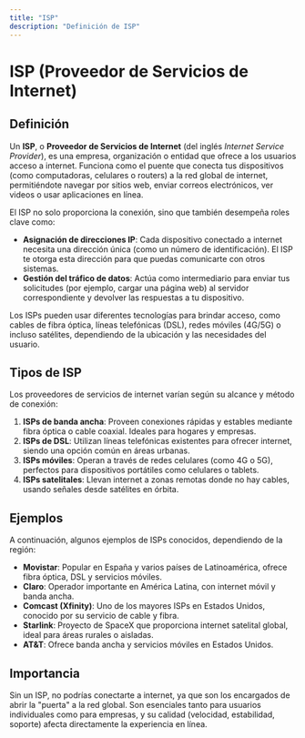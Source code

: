 ```yaml
---
title: "ISP"
description: "Definición de ISP"
---
```


# ISP (Proveedor de Servicios de Internet)

## Definición

Un **ISP**, o **Proveedor de Servicios de Internet** (del inglés *Internet Service Provider*), es una empresa, organización o entidad que ofrece a los usuarios acceso a internet. Funciona como el puente que conecta tus dispositivos (como computadoras, celulares o routers) a la red global de internet, permitiéndote navegar por sitios web, enviar correos electrónicos, ver videos o usar aplicaciones en línea.

El ISP no solo proporciona la conexión, sino que también desempeña roles clave como:

- **Asignación de direcciones IP**: Cada dispositivo conectado a internet necesita una dirección única (como un número de identificación). El ISP te otorga esta dirección para que puedas comunicarte con otros sistemas.
- **Gestión del tráfico de datos**: Actúa como intermediario para enviar tus solicitudes (por ejemplo, cargar una página web) al servidor correspondiente y devolver las respuestas a tu dispositivo.

Los ISPs pueden usar diferentes tecnologías para brindar acceso, como cables de fibra óptica, líneas telefónicas (DSL), redes móviles (4G/5G) o incluso satélites, dependiendo de la ubicación y las necesidades del usuario.

## Tipos de ISP

Los proveedores de servicios de internet varían según su alcance y método de conexión:

1. **ISPs de banda ancha**: Proveen conexiones rápidas y estables mediante fibra óptica o cable coaxial. Ideales para hogares y empresas.
2. **ISPs de DSL**: Utilizan líneas telefónicas existentes para ofrecer internet, siendo una opción común en áreas urbanas.
3. **ISPs móviles**: Operan a través de redes celulares (como 4G o 5G), perfectos para dispositivos portátiles como celulares o tablets.
4. **ISPs satelitales**: Llevan internet a zonas remotas donde no hay cables, usando señales desde satélites en órbita.

## Ejemplos

A continuación, algunos ejemplos de ISPs conocidos, dependiendo de la región:

- **Movistar**: Popular en España y varios países de Latinoamérica, ofrece fibra óptica, DSL y servicios móviles.
- **Claro**: Operador importante en América Latina, con internet móvil y banda ancha.
- **Comcast (Xfinity)**: Uno de los mayores ISPs en Estados Unidos, conocido por su servicio de cable y fibra.
- **Starlink**: Proyecto de SpaceX que proporciona internet satelital global, ideal para áreas rurales o aisladas.
- **AT&T**: Ofrece banda ancha y servicios móviles en Estados Unidos.

## Importancia

Sin un ISP, no podrías conectarte a internet, ya que son los encargados de abrir la "puerta" a la red global. Son esenciales tanto para usuarios individuales como para empresas, y su calidad (velocidad, estabilidad, soporte) afecta directamente la experiencia en línea.